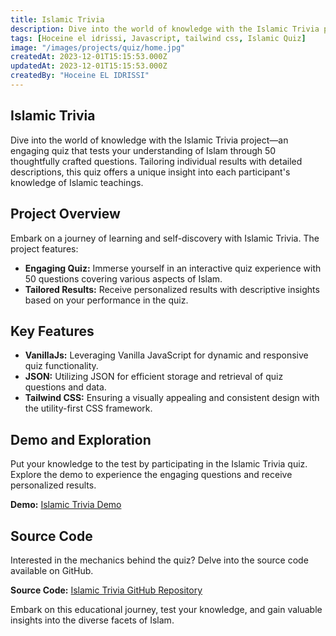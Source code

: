 ```yaml
---
title: Islamic Trivia
description: Dive into the world of knowledge with the Islamic Trivia project—an engaging quiz that tests your understanding of Islam through 50 thoughtfully crafted questions. Tailoring individual results with detailed descriptions, this quiz offers a unique insight into each participant's knowledge of Islamic teachings.
tags: [Hoceine el idrissi, Javascript, tailwind css, Islamic Quiz]
image: "/images/projects/quiz/home.jpg"
createdAt: 2023-12-01T15:15:53.000Z
updatedAt: 2023-12-01T15:15:53.000Z
createdBy: "Hoceine EL IDRISSI"
---
```


## Islamic Trivia

Dive into the world of knowledge with the Islamic Trivia project—an engaging quiz that tests your understanding of Islam through 50 thoughtfully crafted questions. Tailoring individual results with detailed descriptions, this quiz offers a unique insight into each participant's knowledge of Islamic teachings.

## Project Overview

Embark on a journey of learning and self-discovery with Islamic Trivia. The project features:

- **Engaging Quiz:** Immerse yourself in an interactive quiz experience with 50 questions covering various aspects of Islam.
- **Tailored Results:** Receive personalized results with descriptive insights based on your performance in the quiz.

## Key Features

- **VanillaJs:** Leveraging Vanilla JavaScript for dynamic and responsive quiz functionality.
- **JSON:** Utilizing JSON for efficient storage and retrieval of quiz questions and data.
- **Tailwind CSS:** Ensuring a visually appealing and consistent design with the utility-first CSS framework.

## Demo and Exploration

Put your knowledge to the test by participating in the Islamic Trivia quiz. Explore the demo to experience the engaging questions and receive personalized results.

**Demo:** [Islamic Trivia Demo](https://islamictrivia.vercel.app/)

## Source Code

Interested in the mechanics behind the quiz? Delve into the source code available on GitHub.

**Source Code:** [Islamic Trivia GitHub Repository](https://github.com/HoceineEl/Islamic_Quiz)

Embark on this educational journey, test your knowledge, and gain valuable insights into the diverse facets of Islam.
